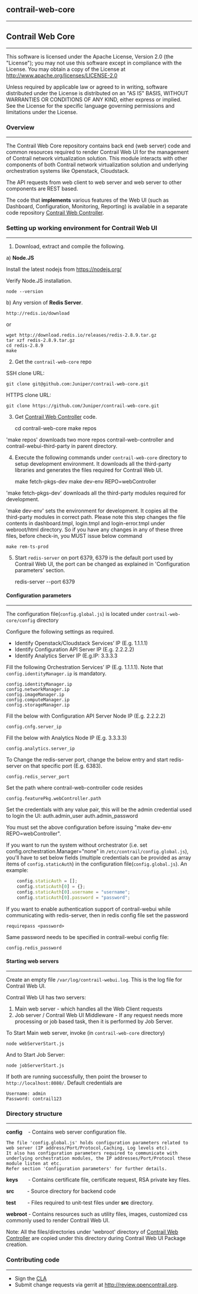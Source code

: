 ## contrail-web-core
---

## Contrail Web Core
---
This software is licensed under the Apache License, Version 2.0 (the "License"); you may not use this software except in compliance with the License. You may obtain a copy of the License at http://www.apache.org/licenses/LICENSE-2.0

Unless required by applicable law or agreed to in writing, software distributed under the License is distributed on an "AS IS" BASIS, WITHOUT WARRANTIES OR CONDITIONS OF ANY KIND, either express or implied. See the License for the specific language governing permissions and limitations under the License.

### Overview
---
The Contrail Web Core repository contains back end (web server) code and common resources required to render Contrail Web UI for the management of Contrail network virtualization solution. This module interacts with other components of both Contrail network virtualization solution and underlying orchestration systems like Openstack, Cloudstack.

The API requests from web client to web server and web server to other components are REST based.

The code that **implements** various features of the Web UI (such as Dashboard, Configuration, Monitoring, Reporting) is available in a separate code repository [Contrail Web Controller](https://github.com/Juniper/contrail-web-controller/).

### Setting up working environment for Contrail Web UI
---
1) Download, extract and compile the following.

a) **Node.JS**

Install the latest nodejs from https://nodejs.org/

Verify Node.JS installation.

    node --version

b) Any version of **Redis Server**.
    
    http://redis.io/download
    
   or
    
    wget http://download.redis.io/releases/redis-2.8.9.tar.gz
    tar xzf redis-2.8.9.tar.gz
    cd redis-2.8.9
    make
    
2) Get the `contrail-web-core` repo

SSH clone URL:
    
    git clone git@github.com:Juniper/contrail-web-core.git

HTTPS clone URL:
    
    git clone https://github.com/Juniper/contrail-web-core.git

3) Get [Contrail Web Controller](https://github.com/Juniper/contrail-web-controller/) code.

    cd contrail-web-core
    make repos

'make repos' downloads two more repos contrail-web-controller and contrail-webui-third-party in parent directory.
    

4) Execute the following commands under `contrail-web-core` directory to setup development environment. It downloads all the third-party libraries and generates the files required for Contrail Web UI.

    make fetch-pkgs-dev
    make dev-env REPO=webController

'make fetch-pkgs-dev' downloads all the third-party modules required for development. 

'make dev-env' sets the environment for development. It copies all the third-party modules in correct path.
Please note this step changes the file contents in dashboard.tmpl, login.tmpl and login-error.tmpl under webroot/html directory. So if you have any changes in any of these three files, before check-in, you MUST issue below command
    
    make rem-ts-prod

5) Start `redis-server` on port 6379, 6379 is the default port used by Contrail Web UI, the port can be changed as explained in 'Configuration parameters' section.

    redis-server --port 6379


#### Configuration parameters
---
The configuration file(`config.global.js`) is located under `contrail-web-core/config` directory

Configure the following settings as required.

* Identify Openstack/Cloudstack Services’ IP (E.g. 1.1.1.1)
* Identify Configuration API Server IP (E.g. 2.2.2.2)
* Identify Analytics Server IP (E.g.IP:  3.3.3.3

Fill the following Orchestration Services’ IP (E.g. 1.1.1.1). Note that `config.identityManager.ip` is mandatory.

    config.identityManager.ip
    config.networkManager.ip
    config.imageManager.ip
    config.computeManager.ip
    config.storageManager.ip

Fill the below with Configuration API Server Node IP (E.g. 2.2.2.2)

    config.cnfg.server_ip

Fill the below with Analytics Node IP (E.g. 3.3.3.3)

    config.analytics.server_ip

To Change the redis-server port, change the below entry and start redis-server on that specific port (E.g. 6383).
    
    config.redis_server_port

Set the path where contrail-web-controller code resides

    config.featurePkg.webController.path

Set the credentials with any value pair, this will be the admin credential used to login the UI:
    auth.admin_user
    auth.admin_password

You must set the above configuration before issuing "make dev-env REPO=webController".

If you want to run the system without orchestrator (i.e. set config.orchestration.Manager="none" in `/etc/contrail/config.global.js`), you'll have to set below fields (multiple credentials can be provided as array items of `config.staticAuth`) in the configuration file(`config.global.js`). An example:
```javascript
    config.staticAuth = [];
    config.staticAuth[0] = {};
    config.staticAuth[0].username = "username";
    config.staticAuth[0].password = "password";
```

If you want to enable authentication support of contrail-webui while communicating with redis-server, then in redis config file set the password

    requirepass <password>

Same password needs to be specified in contrail-webui config file:

    config.redis_password

#### Starting web servers
---
Create an empty file `/var/log/contrail-webui.log`. This is the log file for Contrail Web UI.

Contrail Web UI has two servers:

1. Main web server - which handles all the Web Client requests
2. Job server / Contrail Web UI Middleware - If any request needs more processing or job based task, then it is performed by Job Server.

To Start Main web server, invoke (in `contrail-web-core` directory)

    node webServerStart.js

And to Start Job Server:

    node jobServerStart.js

If both are running successfully, then point the browser to `http://localhost:8080/`.
Default credentials are 

    Username: admin
    Password: contrail123


### Directory structure
---
**config**&nbsp;&nbsp;&nbsp; - Contains web server configuration file. 

    The file 'config.global.js' holds configuration parameters related to web server (IP address/Port/Protocol,Caching, Log levels etc). 
    It also has configuration parameters required to communicate with underlying orchestration modules, the IP addresses/Port/Protocol these module listen at etc. 
    Refer section 'Configuration parameters' for further details.

**keys**&nbsp;&nbsp;&nbsp;&nbsp;&nbsp;&nbsp; - Contains certificate file, certificate request, RSA private key files.

**src**&nbsp;&nbsp;&nbsp;&nbsp;&nbsp;&nbsp;&nbsp;&nbsp; - Source directory for backend code

**test**&nbsp;&nbsp;&nbsp;&nbsp;&nbsp;&nbsp;&nbsp; - Files required to unit-test files under **src** directory.

**webroot** - Contains resources such as utility files, images, customized css commonly used to render Contrail Web UI. 

Note: All the files/directories under 'webroot' directory of [Contrail Web Controller](https://github.com/Juniper/contrail-web-controller/) are copied under this directory during Contrail Web UI Package creation.


### Contributing code
---
* Sign the [CLA](https://secure.echosign.com/public/hostedForm?formid=6G36BHPX974EXY)
* Submit change requests via gerrit at <http://review.opencontrail.org>.


